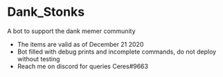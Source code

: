 # Dank_Stonks
A bot to support the dank memer community

- The items are valid as of December 21 2020
- Bot filled with debug prints and incomplete commands, do not deploy without testing
- Reach me on discord for queries Ceres#9663
